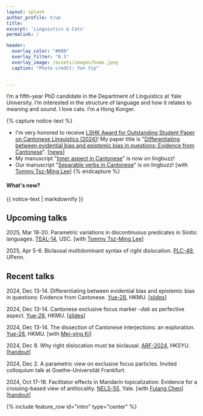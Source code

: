 ```yaml
---
layout: splash
author_profile: true
title:
excerpt: 'Linguistics & Cats'
permalink: /

header:
  overlay_color: "#000"
  overlay_filter: "0.5"
  overlay_image: /assets/images/home.jpeg
  caption: "Photo credit: Yun Yip"

  
---
```


I’m a fifth-year PhD candidate in the Department of Linguistics at Yale University. I’m interested in the structure of language and how it relates to meaning and sound. I love cats. I’m a Hong Konger.


{% capture notice-text %}
* I'm very honored to receive [LSHK Award for Outstanding Student Paper on Cantonese Linguistics (2024)](https://lshk.org/awards-and-subsidies/award-for-outstanding-student-paper-on-cantonese-linguistics/)! My paper title is "[Differentiating between evidential bias and epistemic bias in questions: Evidence from Cantonese](https://lingbuzz.net/lingbuzz/008751)". [[news](https://ling.yale.edu/posts/2025-01-11-ka-fai-yip-wins-lshk-award-for-outstanding-student-paper-on-cantonese-linguistics)]
* My manuscript "[Inner aspect in Cantonese](https://lingbuzz.net/lingbuzz/008705)" is now on lingbuzz!
* Our manuscript "[Separable verbs in Cantonese](https://ling.auf.net/lingbuzz/008731)" is on lingbuzz! [with [Tommy Tsz-Ming Lee](https://tszminglee.github.io/)]
{% endcapture %}

<div class="notice--info">
  <h4 class="no_toc">What's new?</h4>
  {{ notice-text | markdownify }}
</div>

## Upcoming talks
2025, Mar 18-20. Parametric variations in discontinuous predicates in Sinitic languages. [TEAL-14](https://sites.google.com/view/teal14/home), USC. [with [Tommy Tsz-Ming Lee](https://tszminglee.github.io/)]

2025, Apr 5-6. Biclausal multidominant syntax of right dislocation. [PLC-49](https://sites.google.com/sas.upenn.edu/plc49/plc-49?authuser=0), UPenn.

## Recent talks
2024, Dec 13-14. Differentiating between evidential bias and epistemic bias in questions: Evidence from Cantonese. [Yue-28](https://www.hkmu.edu.hk/el/yue28/), HKMU. [[slides](https://docs.google.com/presentation/d/1teg3pw27PtOqquw9peMC6sau9z8Hib_nCb4GurU9FLg/edit?usp=sharing)]

2024, Dec 13-14. Cantonese exclusive focus marker *-dak* as perfective aspect. [Yue-28](https://www.hkmu.edu.hk/el/yue28/), HKMU.  [[slides](https://kafai-yip.github.io/assets/docs/Yue-28_dak_slides.pdf)]

2024, Dec 13-14. The dissection of Cantonese interjections: an exploration. [Yue-28](https://www.hkmu.edu.hk/el/yue28/), HKMU. [with [Mei-ying Ki](https://kimeiying.ws.gc.cuny.edu/)]

2024, Dec 8. Why right dislocation must be biclausal. [ARF-2024](https://lshk.org/events/arf/), HKSYU. [[handout](https://kafai-yip.github.io/assets/docs/RD-Biclausal_ARF-2024_handout.pdf)]

2024, Dec 2. A parametric view on exclusive focus particles. Invited colloquium talk at Goethe-Universität Frankfurt.

2024, Oct 17-18. Facilitator effects in Mandarin topicalization: Evidence for a crossing-based view of antilocality. [NELS-55](https://campuspress.yale.edu/nels55/), Yale. [with [Fulang Chen](https://sites.google.com/view/fulang-chen/)] [[handout](https://campuspress.yale.edu/nels55/files/2024/10/nels55_handout_chen-yip.pdf)]


{% include feature_row id="intro" type="center" %}
